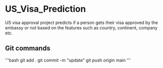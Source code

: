 # US_Visa_Prediction
US visa approval project predicts if a person gets their visa approved by the embassy or not based on the features such as country, continent, company etc.

## Git commands
'''bash
git add .
git commit -m "update"
git push origin main
'''


